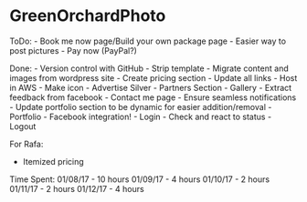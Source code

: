 # GreenOrchardPhoto

ToDo:
	- Book me now page/Build your own package page
	- Easier way to post pictures
	- Pay now (PayPal?)

Done:
	- Version control with GitHub
	- Strip template
	- Migrate content and images from wordpress site
	- Create pricing section
	- Update all links
	- Host in AWS
	- Make icon
	- Advertise Silver
	- Partners Section
	- Gallery
	- Extract feedback from facebook
	- Contact me page
		- Ensure seamless notifications
	- Update portfolio section to be dynamic for easier addition/removal
	- Portfolio
	- Facebook integration!
		- Login
		- Check and react to status
		- Logout

For Rafa:
- Itemized pricing


Time Spent:
	01/08/17 -  10 hours
	01/09/17 -   4 hours
	01/10/17 -   2 hours
	01/11/17 - 	 2 hours
	01/12/17 - 	 4 hours



